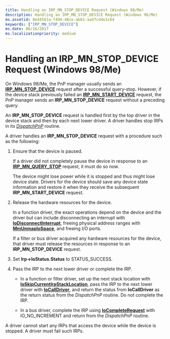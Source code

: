 ```yaml
---
title: Handling an IRP_MN_STOP_DEVICE Request (Windows 98/Me)
description: Handling an IRP_MN_STOP_DEVICE Request (Windows 98/Me)
ms.assetid: 8e44561a-f494-48ce-ab61-aa47cd4e1c64
keywords: ["IRP_MN_STOP_DEVICE"]
ms.date: 06/16/2017
ms.localizationpriority: medium
---
```


# Handling an IRP\_MN\_STOP\_DEVICE Request (Windows 98/Me)





On Windows 98/Me, the PnP manager usually sends an [**IRP\_MN\_STOP\_DEVICE**](https://docs.microsoft.com/windows-hardware/drivers/kernel/irp-mn-stop-device) request after a successful query-stop. However, if the device stack previously failed an [**IRP\_MN\_START\_DEVICE**](https://docs.microsoft.com/windows-hardware/drivers/kernel/irp-mn-start-device) request, the PnP manager sends an **IRP\_MN\_STOP\_DEVICE** request without a preceding query.

An **IRP\_MN\_STOP\_DEVICE** request is handled first by the top driver in the device stack and then by each next lower driver. A driver handles stop IRPs in its [*DispatchPnP*](https://docs.microsoft.com/windows-hardware/drivers/ddi/content/wdm/nc-wdm-driver_dispatch) routine.

A driver handles an **IRP\_MN\_STOP\_DEVICE** request with a procedure such as the following:

1.  Ensure that the device is paused.

    If a driver did not completely pause the device in response to an [**IRP\_MN\_QUERY\_STOP**](https://docs.microsoft.com/windows-hardware/drivers/kernel/irp-mn-query-stop-device) request, it must do so now.

    The device might lose power while it is stopped and thus might lose device state. Drivers for the device should save any device state information and restore it when they receive the subsequent **IRP\_MN\_START\_DEVICE** request.

2.  Release the hardware resources for the device.

    In a function driver, the exact operations depend on the device and the driver but can include disconnecting an interrupt with [**IoDisconnectInterrupt**](https://docs.microsoft.com/windows-hardware/drivers/ddi/content/wdm/nf-wdm-iodisconnectinterrupt), freeing physical address ranges with [**MmUnmapIoSpace**](https://docs.microsoft.com/windows-hardware/drivers/ddi/content/wdm/nf-wdm-mmunmapiospace), and freeing I/O ports.

    If a filter or bus driver acquired any hardware resources for the device, that driver must release the resources in response to an **IRP\_MN\_STOP\_DEVICE** request.

3.  Set **Irp-&gt;IoStatus.Status** to STATUS\_SUCCESS.

4.  Pass the IRP to the next lower driver or complete the IRP.

    -   In a function or filter driver, set up the next stack location with [**IoSkipCurrentIrpStackLocation**](https://docs.microsoft.com/windows-hardware/drivers/kernel/mm-bad-pointer), pass the IRP to the next lower driver with [**IoCallDriver**](https://docs.microsoft.com/windows-hardware/drivers/ddi/content/wdm/nf-wdm-iocalldriver), and return the status from **IoCallDriver** as the return status from the *DispatchPnP* routine. Do not complete the IRP.

    -   In a bus driver, complete the IRP using [**IoCompleteRequest**](https://docs.microsoft.com/windows-hardware/drivers/ddi/content/wdm/nf-wdm-iocompleterequest) with IO\_NO\_INCREMENT and return from the *DispatchPnP* routine.

A driver cannot start any IRPs that access the device while the device is stopped. A driver must fail such IRPs.

 

 




